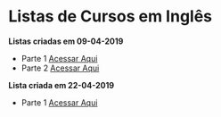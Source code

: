 # Listas de Cursos em Inglês

**Listas criadas em 09-04-2019**
  - Parte 1 [Acessar Aqui](https://github.com/ProgramacaoPratica/CursosUdemy/blob/master/Cursos%20em%20Ingl%C3%AAs/1%20-%20Lista%20-%2009-04-2019%20-%20Parte%201.md)
  - Parte 2 [Acessar Aqui](https://github.com/ProgramacaoPratica/CursosUdemy/blob/master/Cursos%20em%20Ingl%C3%AAs/2%20-%20Lista%20-%2009-04-2019%20-%20Parte%202.md)

**Lista criada em 22-04-2019**
  - Parte 1 [Acessar Aqui](https://github.com/ProgramacaoPratica/CursosUdemy/blob/master/Cursos%20em%20Ingl%C3%AAs/3%20-%20Lista%20-%2022-04-2019.md)
